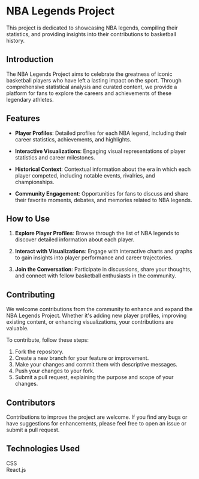 
# NBA Legends Project

This project is dedicated to showcasing NBA legends, compiling their statistics, and providing insights into their contributions to basketball history.

## Introduction

The NBA Legends Project aims to celebrate the greatness of iconic basketball players who have left a lasting impact on the sport. Through comprehensive statistical analysis and curated content, we provide a platform for fans to explore the careers and achievements of these legendary athletes.

## Features

- **Player Profiles**: Detailed profiles for each NBA legend, including their career statistics, achievements, and highlights.
  
- **Interactive Visualizations**: Engaging visual representations of player statistics and career milestones.
  
- **Historical Context**: Contextual information about the era in which each player competed, including notable events, rivalries, and championships.
  
- **Community Engagement**: Opportunities for fans to discuss and share their favorite moments, debates, and memories related to NBA legends.

## How to Use

1. **Explore Player Profiles**: Browse through the list of NBA legends to discover detailed information about each player.
   
2. **Interact with Visualizations**: Engage with interactive charts and graphs to gain insights into player performance and career trajectories.
   
3. **Join the Conversation**: Participate in discussions, share your thoughts, and connect with fellow basketball enthusiasts in the community.

## Contributing

We welcome contributions from the community to enhance and expand the NBA Legends Project. Whether it's adding new player profiles, improving existing content, or enhancing visualizations, your contributions are valuable.

To contribute, follow these steps:

1. Fork the repository.
2. Create a new branch for your feature or improvement.
3. Make your changes and commit them with descriptive messages.
4. Push your changes to your fork.
5. Submit a pull request, explaining the purpose and scope of your changes.

## Contributors 

Contributions to improve the project are welcome. If you find any bugs or have suggestions for enhancements, please feel free to open an issue or submit a pull request.

## Technologies Used

CSS <br/>
React.js <br/>


